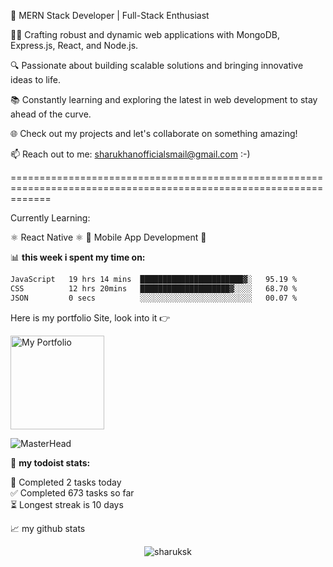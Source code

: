 🌟 MERN Stack Developer | Full-Stack Enthusiast

👨‍💻 Crafting robust and dynamic web applications with MongoDB, Express.js, React, and Node.js.

🔍 Passionate about building scalable solutions and bringing innovative ideas to life.

📚 Constantly learning and exploring the latest in web development to stay ahead of the curve.

🌐 Check out my projects and let's collaborate on something amazing!

📫 Reach out to me: [sharukhanofficialsmail@gmail.com](mailto:sharukhanofficialsmail@gmail.com) :-)

===================================================================================================================

Currently Learning: 

⚛ React Native ⚛
📲 Mobile App Development  📲


📊 **this week i spent my time on:**
<!--START_SECTION:waka-->

```txt
JavaScript   19 hrs 14 mins  ███████████████████████▓░   95.19 %
CSS          12 hrs 20mins   ████████████████████▓░░░░   68.70 %
JSON         0 secs          ░░░░░░░░░░░░░░░░░░░░░░░░░   00.07 %
```

<!--END_SECTION:waka-->

Here is my portfolio Site, look into it 👉

<a href="https://sharukhan-portfolio-mern.netlify.app/" target="_blank"><img src="https://static.vecteezy.com/system/resources/thumbnails/012/871/548/small_2x/click-here-button-in-yellow-colors-with-pointer-clicking-click-here-web-button-illustration-png.png" alt="My Portfolio" width="150" ></a>

![MasterHead](https://cdn.dribbble.com/users/698857/screenshots/2956148/final-animation.gif)

🚧 **my todoist stats:**
<!-- TODO-IST:START -->       
🌸  Completed 2 tasks today           
✅  Completed 673 tasks so far           
⏳  Longest streak is 10 days
<!-- TODO-IST:END -->


📈 my github stats

<p align="center"> <img src="https://github-readme-stats.vercel.app/api?username=sharuksk&show_icons=true&theme=gotham" alt="sharuksk" />



